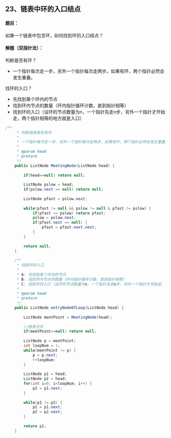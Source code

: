 ## 23、链表中环的入口结点

#### 题目：

如果一个链表中包含环，如何找到环的入口结点？



#### 解题（双指针法）：

判断是否有环？

- 一个指针每次走一步，另外一个指针每次走两步。如果有环，两个指针必然会发生重叠。

找环的入口？

- 先找到某个环内的节点
- 找到环内节点的数量（环内指针循环计数，直到指针相等）
-  找到环的入口（设环的节点数量为n，一个指针先走n步，另外一个指针才开始走，两个指针相等的地方就是入口）

```java
/**
	 * 判断链表是否有环
	 * 
	 * 一个指针每次走一步，另外一个指针每次走两步。如果有环，两个指针必然会发生重叠。
	 * 
	 * @param head
	 * @return
	 */
	public ListNode MeetingNode(ListNode head) {
		
		if(head==null) return null;
		
		ListNode pslow = head;
		if(pslow.next == null) return null;
		
		ListNode pfast = pslow.next;
		
		while(pfast != null && pslow != null & pfast != pslow) {
			if(pfast == pslow) return pfast;
			pslow = pslow.next;
			if(pfast.next == null) {
				pfast = pfast.next.next;
			}
		}
		
		return null;
	}
	
	/**
	 * 找到环的入口
	 * 
	 * A: 先找到某个环内的节点
	 * B: 找到环内节点的数量（环内指针循环计数，直到指针相等）
	 * C: 找到环的入口（设环的节点数量为n，一个指针先走n步，另外一个指针才开始走，两个指针相等的地方就是入口）
	 * 
	 * @param head
	 * @return
	 */
	public ListNode entryNodeOfLoop(ListNode head) {
		
		ListNode meetPoint = MeetingNode(head);
		
		//链表无环
		if(meetPoint==null) return null;
		
		ListNode p = meetPoint;
		int loopNum = 1;
		while(meetPoint != p) {
			p = p.next;
			++loopNum;
		}
		
		ListNode p1 = head;
		ListNode p2 = head;
		for(int i=0; i<loopNum; i++) {
			p1 = p1.next;
		}
		
		while(p1 != p2) {
			p1 = p1.next;
			p2 = p2.next;
		}
		
		return p1;
	}
```

